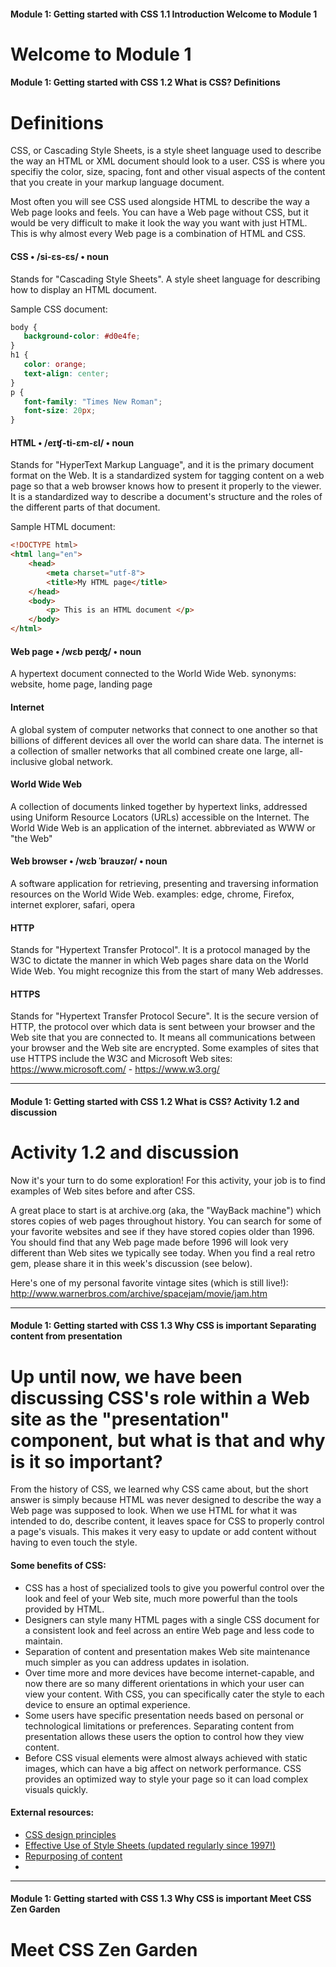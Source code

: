 #### Module 1: Getting started with CSS   1.1 Introduction   Welcome to Module 1

# Welcome to Module 1


#### Module 1: Getting started with CSS   1.2 What is CSS?   Definitions

# Definitions

CSS, or Cascading Style Sheets, is a style sheet language used to describe the way an HTML or XML document should look to a user. CSS is where you specifiy the color, size, spacing, font and other visual aspects of the content that you create in your markup language document.

Most often you will see CSS used alongside HTML to describe the way a Web page looks and feels. You can have a Web page without CSS, but it would be very difficult to make it look the way you want with just HTML. This is why almost every Web page is a combination of HTML and CSS.

#### CSS • /si-ɛs-ɛs/ • noun 

Stands for "Cascading Style Sheets". A style sheet language for describing how to display an HTML document.

Sample CSS document:

```css
body {
   background-color: #d0e4fe;
}
h1 {
   color: orange;
   text-align: center;
}
p {
   font-family: "Times New Roman";
   font-size: 20px;
}
```
#### HTML • /eɪʧ-ti-ɛm-ɛl/ • noun 

Stands for "HyperText Markup Language", and it is the primary document format on the Web. It is a standardized system for tagging content on a web page so that a web browser knows how to present it properly to the viewer. It is a standardized way to describe a document's structure and the roles of the different parts of that document. 

Sample HTML document:

```html
<!DOCTYPE html>
<html lang="en">
    <head>
        <meta charset="utf-8">
        <title>My HTML page</title>
    </head>
    <body>
        <p> This is an HTML document </p>
    </body>
</html>
```
#### Web page • /wɛb peɪʤ/ • noun 
A hypertext document connected to the World Wide Web.
synonyms: website, home page, landing page

#### Internet
A global system of computer networks that connect to one another so that billions of different devices all over the world can share data. The internet is a collection of smaller networks that all combined create one large, all-inclusive global network.

#### World Wide Web
A collection of documents linked together by hypertext links, addressed using Uniform Resource Locators (URLs) accessible on the Internet. The World Wide Web is an application of the internet. 
abbreviated as WWW or "the Web"

#### Web browser • /wɛb ˈbraʊzər/ • noun 
A software application for retrieving, presenting and traversing information resources on the World Wide Web.
examples: edge, chrome, Firefox, internet explorer, safari, opera

#### HTTP
Stands for "Hypertext Transfer Protocol". It is a protocol managed by the W3C to dictate the manner in which Web pages share data on the World Wide Web. You might recognize this from the start of many Web addresses.

#### HTTPS
Stands for "Hypertext Transfer Protocol Secure". It  is the secure version of HTTP, the protocol over which data is sent between your browser and the Web site that you are connected to. It means all communications between your browser and the Web site are encrypted. Some examples of sites that use HTTPS include the W3C and Microsoft Web sites: https://www.microsoft.com/ - https://www.w3.org/

---

#### Module 1: Getting started with CSS   1.2 What is CSS?   Activity 1.2 and discussion

# Activity 1.2 and discussion

Now it's your turn to do some exploration! For this activity, your job is to find examples of Web sites before and after CSS.

A great place to start is at archive.org (aka, the "WayBack machine") which stores copies of web pages throughout history. You can search for some of your favorite websites and see if they have stored copies older than 1996. You should find that any Web page made before 1996 will look very different than Web sites we typically see today. When you find a real retro gem, please share it in this week's discussion (see below).

Here's one of my personal favorite vintage sites (which is still live!): http://www.warnerbros.com/archive/spacejam/movie/jam.htm

---

#### Module 1: Getting started with CSS   1.3 Why CSS is important   Separating content from presentation

# Up until now, we have been discussing CSS's role within a Web site as the "presentation" component, but what is that and why is it so important?

From the history of CSS, we learned why CSS came about, but the short answer is simply because HTML was never designed to describe the way a Web page was supposed to look. When we use HTML for what it was intended to do, describe content, it leaves space for CSS to properly control a page's visuals. This makes it very easy to update or add content without having to even touch the style. 

#### Some benefits of CSS:

* CSS has a host of specialized tools to give you powerful control over the look and feel of your Web site, much more powerful than the tools provided by HTML.
* Designers can style many HTML pages with a single CSS document for a consistent look and feel across an entire Web page and less code to maintain.
* Separation of content and presentation makes Web site maintenance much simpler as you can address updates in isolation.
* Over time more and more devices have become internet-capable, and now there are so many different orientations in which your user can view your content. With CSS, you can specifically cater the style to each device to ensure an optimal experience.
* Some users have specific presentation needs based on personal or technological limitations or preferences. Separating content from presentation allows these users the option to control how they view content.
* Before CSS visual elements were almost always achieved with static images, which can have a big affect on network performance. CSS provides an optimized way to style your page so it can load complex visuals quickly. 

#### External resources:

* [CSS design principles](https://www.w3.org/TR/CSS22/intro.html#design-principles)
* [Effective Use of Style Sheets (updated regularly since 1997!)](https://www.nngroup.com/articles/effective-use-of-style-sheets/)
* [Repurposing of content](https://www.w3.org/People/Bos/DesignGuide/repurposing)
* 
---

#### Module 1: Getting started with CSS   1.3 Why CSS is important   Meet CSS Zen Garden

# Meet CSS Zen Garden